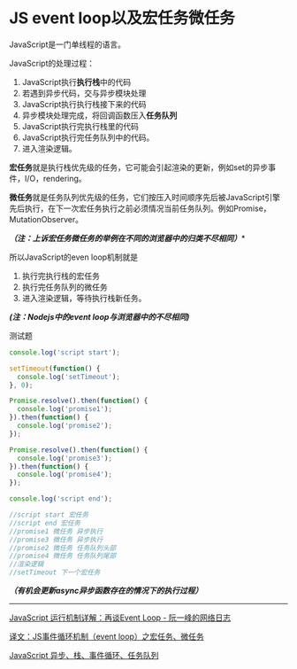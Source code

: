 #  JS event loop以及宏任务微任务

JavaScript是一门单线程的语言。

JavaScript的处理过程：

1. JavaScript执行**执行栈**中的代码
2. 若遇到异步代码，交与异步模块处理
3. JavaScript执行执行栈接下来的代码
4. 异步模块处理完成，将回调函数压入**任务队列**
5. JavaScript执行完执行栈里的代码
6. JavaScript执行完任务队列中的代码。
7. 进入渲染逻辑。



**宏任务**就是执行栈优先级的任务，它可能会引起渲染的更新，例如set的异步事件，I/O，rendering。

**微任务**就是任务队列优先级的任务，它们按压入时间顺序先后被JavaScript引擎先后执行，在下一次宏任务执行之前必须情况当前任务队列。例如Promise，MutationObserver。

***（注：上诉宏任务微任务的举例在不同的浏览器中的归类不尽相同）****



所以JavaScript的even loop机制就是

1. 执行完执行栈的宏任务
2. 执行完任务队列的微任务
3. 进入渲染逻辑，等待执行栈新任务。

***(注：Nodejs中的event loop与浏览器中的不尽相同)***



测试题

```js
console.log('script start');

setTimeout(function() {
  console.log('setTimeout');
}, 0);

Promise.resolve().then(function() {
  console.log('promise1');
}).then(function() {
  console.log('promise2');
});

Promise.resolve().then(function() {
  console.log('promise3');
}).then(function() {
  console.log('promise4');
});

console.log('script end');
```

  

  

  

  

```js
//script start 宏任务
//script end 宏任务
//promise1 微任务 异步执行
//promise3 微任务 异步执行
//promise2 微任务 任务队列头部
//promise4 微任务 任务队列尾部
//渲染逻辑
//setTimeout 下一个宏任务
```



***（有机会更新async异步函数存在的情况下的执行过程）***

<hr />

[JavaScript 运行机制详解：再谈Event Loop - 阮一峰的网络日志](http://www.ruanyifeng.com/blog/2014/10/event-loop.html)

[译文：JS事件循环机制（event loop）之宏任务、微任务](https://segmentfault.com/a/1190000014940904)

[JavaScript 异步、栈、事件循环、任务队列](https://segmentfault.com/a/1190000011198232)

